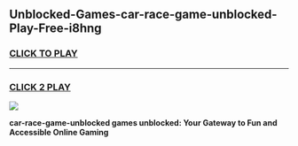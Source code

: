 
## Unblocked-Games-car-race-game-unblocked-Play-Free-i8hng
<h3>
<a href="https://premium76.site?title=car-race-game-unblocked&ref=21A">CLICK TO PLAY</a></h3>
<hr>

<h3>
<a href="https://premium76.site?title=car-race-game-unblocked&ref=21A">CLICK 2 PLAY</a>
  
</h3>

<a href="https://premium76.site?title=car-race-game-unblocked&ref=21A"><img src="https://clearcache.store/games.png"></a>


**car-race-game-unblocked games unblocked: Your Gateway to Fun and Accessible Online Gaming**
